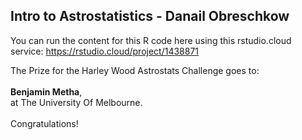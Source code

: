 ## Intro to Astrostatistics - Danail Obreschkow
You can run the content for this R code here using this rstudio.cloud service:
https://rstudio.cloud/project/1438871


The Prize for the Harley Wood Astrostats Challenge goes to:
<br><br>
**Benjamin Metha**,<br>
at The University Of Melbourne.
<br><br>
Congratulations!
